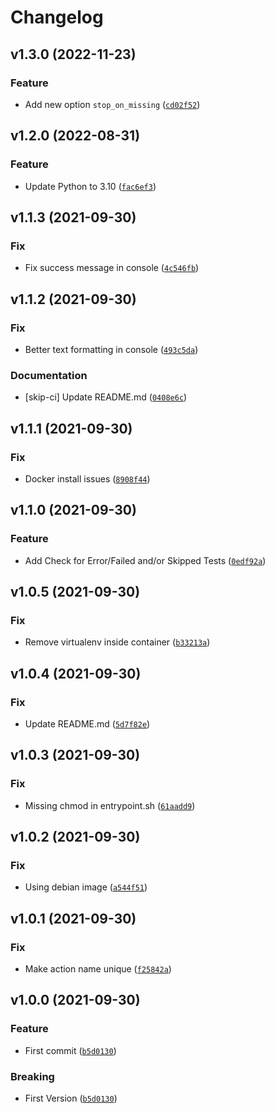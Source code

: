 # Changelog

<!--next-version-placeholder-->

## v1.3.0 (2022-11-23)
### Feature
* Add new option `stop_on_missing` ([`cd02f52`](https://github.com/chrismaille/junito/commit/cd02f5209d6188f7e32100280cedad0a7521cc6a))

## v1.2.0 (2022-08-31)
### Feature
* Update Python to 3.10 ([`fac6ef3`](https://github.com/chrismaille/junito/commit/fac6ef3ea175a7b0f7c1c224afd3fba978c48d42))

## v1.1.3 (2021-09-30)
### Fix
* Fix success message in console ([`4c546fb`](https://github.com/chrismaille/junito/commit/4c546fb418be822a3a32e449031aef7efe93b6f7))

## v1.1.2 (2021-09-30)
### Fix
* Better text formatting in console ([`493c5da`](https://github.com/chrismaille/junito/commit/493c5da221b68b3d3d8748b951943b6ad3f351b1))

### Documentation
* [skip-ci] Update README.md ([`0408e6c`](https://github.com/chrismaille/junito/commit/0408e6cf483c8f75fb4685e0adc6598e14b939f8))

## v1.1.1 (2021-09-30)
### Fix
* Docker install issues ([`8908f44`](https://github.com/chrismaille/junito/commit/8908f4424b462462c11fd14b799284628f2e1fda))

## v1.1.0 (2021-09-30)
### Feature
* Add Check for Error/Failed and/or Skipped Tests ([`0edf92a`](https://github.com/chrismaille/junito/commit/0edf92af2c20c6dc34ef6e2c02765b050da3783f))

## v1.0.5 (2021-09-30)
### Fix
* Remove virtualenv inside container ([`b33213a`](https://github.com/chrismaille/junito/commit/b33213a54ac5ce2aba4e42d2d519219a52a12e83))

## v1.0.4 (2021-09-30)
### Fix
* Update README.md ([`5d7f82e`](https://github.com/chrismaille/junito/commit/5d7f82e01647f55f1627fd1b846bda2d40a899dc))

## v1.0.3 (2021-09-30)
### Fix
* Missing chmod in entrypoint.sh ([`61aadd9`](https://github.com/chrismaille/junito/commit/61aadd904f2063427fd9ac8bb8d7f182d099fdd8))

## v1.0.2 (2021-09-30)
### Fix
* Using debian image ([`a544f51`](https://github.com/chrismaille/junito/commit/a544f51d7ab09e1c8af16f8a11c5cafbd47ecef2))

## v1.0.1 (2021-09-30)
### Fix
* Make action name unique ([`f25842a`](https://github.com/chrismaille/junito/commit/f25842aaafb1da32be743bda8ebd88a9872eebd5))

## v1.0.0 (2021-09-30)
### Feature
* First commit ([`b5d0130`](https://github.com/chrismaille/junito/commit/b5d0130f57f90c1b5e0e6b8f49b8d5844d26b6ae))

### Breaking
* First Version  ([`b5d0130`](https://github.com/chrismaille/junito/commit/b5d0130f57f90c1b5e0e6b8f49b8d5844d26b6ae))

